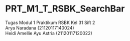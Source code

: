 # PRT_M1_T_RSBK_SearchBar
Tugas Modul 1 Praktikum RSBK Kel 31 Sift 2  
Arya Naradana (21120117140024)  
Heidi Amellie Ayu Astria (21120117120022)  
